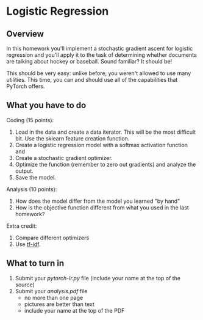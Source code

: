 
Logistic Regression
=

Overview
--------

In this homework you'll implement a stochastic gradient ascent for
logistic regression and you'll apply it to the task of determining
whether documents are talking about hockey or baseball.  Sound familiar?  It should be!

This should be very easy: unlike before, you weren't allowed to use many utilities.  This time, you can and should use all of the capabilities that PyTorch offers.


What you have to do
----

Coding (15 points):

1. Load in the data and create a data iterator.  This will be the most difficult bit.  Use the sklearn feature creation function.
2. Create a logistic regression model with a softmax activation function and 
3. Create a stochastic gradient optimizer.
4. Optimize the function (remember to zero out gradients) and analyze the output.
5. Save the model.

Analysis (10 points):

1. How does the model differ from the model you learned "by hand"
2. How is the objective function different from what you used in the last homework?

Extra credit:

1. Compare different optimizers
2.  Use [tf-idf](https://en.wikipedia.org/wiki/Tf%E2%80%93idf).

What to turn in
-

1. Submit your _pytorch-lr.py_ file (include your name at the top of the source)
1. Submit your _analysis.pdf_ file
    - no more than one page
    - pictures are better than text
    - include your name at the top of the PDF

